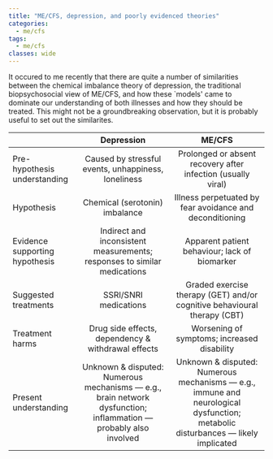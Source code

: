 ```yaml
---
title: "ME/CFS, depression, and poorly evidenced theories"
categories:
  - me/cfs
tags:
  - me/cfs
classes: wide
---
```


It occured to me recently that there are quite a number of similarities between the chemical imbalance theory of depression, the traditional biopsychosocial view of ME/CFS, and how these `models' came to dominate our understanding of both illnesses and how they should be treated. This might not be a groundbreaking observation, but it is probably useful to set out the similarites.

|| Depression | ME/CFS |
|  :----------------  |  :------:  |  :----:  |
| Pre-hypothesis understanding | Caused by stressful events, unhappiness, loneliness | Prolonged or absent recovery after infection (usually viral) |
| Hypothesis | Chemical (serotonin) imbalance | Illness perpetuated by fear avoidance and deconditioning |
| Evidence supporting hypothesis | Indirect and inconsistent measurements; responses to similar medications | Apparent patient behaviour; lack of biomarker |
| Suggested treatments | SSRI/SNRI medications | Graded exercise therapy (GET) and/or cognitive behavioural therapy (CBT) |
| Treatment harms | Drug side effects, dependency & withdrawal effects | Worsening of symptoms; increased disability |
| Present understanding | Unknown & disputed: Numerous mechanisms — e.g., brain network dysfunction; inflammation — probably also involved | Unknown & disputed: Numerous mechanisms — e.g., immune and neurological dysfunction; metabolic disturbances — likely implicated |